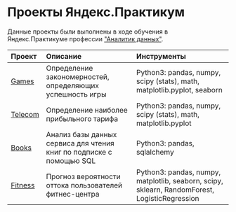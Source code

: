 # Проекты Яндекс.Практикум
Данные проекты были выполнены в ходе обучения в Яндекс.Практикуме профессии ["Аналитик данных"](https://praktikum.yandex.ru/profile/data-analyst/).

| Проект | Описание | Инструменты |
|:----|:----|:----------|
| [Games](https://github.com/Julielaeva/Yandex_projects/blob/main/Games/Games.ipynb) | Определение закономерностей, определяющих успешность игры | Python3: pandas, numpy, scipy (stats), math, matplotlib.pyplot, seaborn |
| [Telecom](https://github.com/Julielaeva/Yandex_projects/blob/main/Telecom/Telecom_tariffs.ipynb) | Определение наиболее прибыльного тарифа | Python3: pandas, numpy, scipy (stats), math, matplotlib.pyplot |
| [Books](https://github.com/Julielaeva/Yandex_projects/blob/main/SQL%20requests/SQL.ipynb) | Анализ базы данных сервиса для чтения книг по подписке с помощью SQL  | Python3: pandas, sqlalchemy |
| [Fitness](https://github.com/Julielaeva/Yandex_projects/tree/main/Churn%20fitness) | Прогноз вероятности оттока пользователей фитнес-центра  | Python3: pandas, numpy, matplotlib, seaborn, scipy, sklearn, RandomForest, LogisticRegression |
